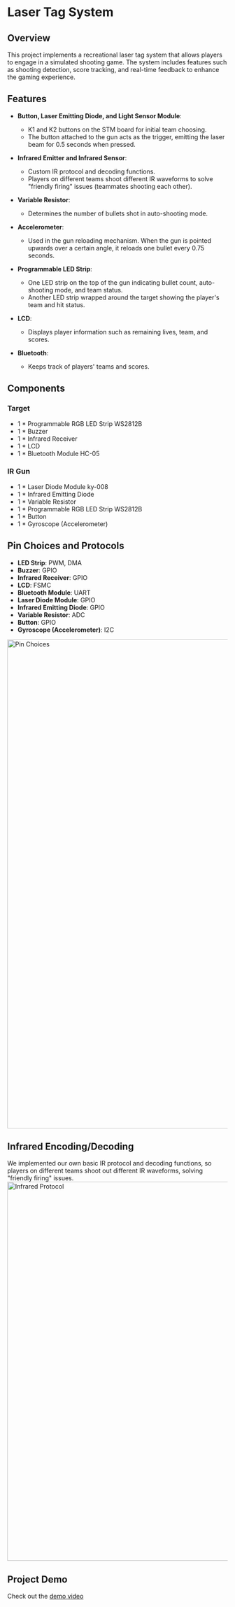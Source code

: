 # Laser Tag System

## Overview

This project implements a recreational laser tag system that allows players to engage in a simulated shooting game. The system includes features such as shooting detection, score tracking, and real-time feedback to enhance the gaming experience.

## Features

- **Button, Laser Emitting Diode, and Light Sensor Module**: 
  - K1 and K2 buttons on the STM board for initial team choosing.
  - The button attached to the gun acts as the trigger, emitting the laser beam for 0.5 seconds when pressed.
  
- **Infrared Emitter and Infrared Sensor**: 
  - Custom IR protocol and decoding functions.
  - Players on different teams shoot different IR waveforms to solve "friendly firing" issues (teammates shooting each other).
  
- **Variable Resistor**: 
  - Determines the number of bullets shot in auto-shooting mode.
  
- **Accelerometer**: 
  - Used in the gun reloading mechanism. When the gun is pointed upwards over a certain angle, it reloads one bullet every 0.75 seconds.
  
- **Programmable LED Strip**: 
  - One LED strip on the top of the gun indicating bullet count, auto-shooting mode, and team status.
  - Another LED strip wrapped around the target showing the player's team and hit status.
  
- **LCD**: 
  - Displays player information such as remaining lives, team, and scores.
  
- **Bluetooth**: 
  - Keeps track of players' teams and scores.

## Components

### Target

- 1 * Programmable RGB LED Strip WS2812B
- 1 * Buzzer
- 1 * Infrared Receiver
- 1 * LCD
- 1 * Bluetooth Module HC-05

### IR Gun

- 1 * Laser Diode Module ky-008
- 1 * Infrared Emitting Diode
- 1 * Variable Resistor
- 1 * Programmable RGB LED Strip WS2812B
- 1 * Button
- 1 * Gyroscope (Accelerometer)

## Pin Choices and Protocols

- **LED Strip**: PWM, DMA
- **Buzzer**: GPIO
- **Infrared Receiver**: GPIO
- **LCD**: FSMC
- **Bluetooth Module**: UART
- **Laser Diode Module**: GPIO
- **Infrared Emitting Diode**: GPIO
- **Variable Resistor**: ADC
- **Button**: GPIO
- **Gyroscope (Accelerometer)**: I2C

<img width="1118" alt="Pin Choices" src="https://github.com/seanpanpan321/Laser_Tag/assets/89929031/9a1a6d4d-d95d-4184-8d6c-2fa316c52739">


## Infrared Encoding/Decoding

We implemented our own basic IR protocol and decoding functions, so players on different teams shoot out different IR waveforms, solving "friendly firing" issues.
<img width="867" alt="Infrared Protocol" src="https://github.com/seanpanpan321/Laser_Tag/assets/89929031/401b59c7-64f0-4e4e-acca-bc59a32849a7">



## Project Demo

Check out the [demo video](https://www.youtube.com/watch?v=3bv4x8FTByI)

